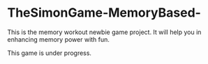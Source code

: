 # TheSimonGame-MemoryBased-
This is the memory workout newbie game project. It will help you in enhancing memory power with fun.


This game is under progress.
